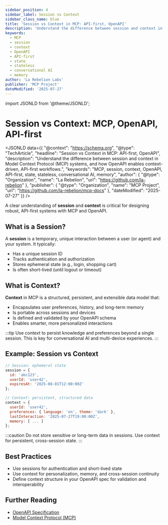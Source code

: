 ```yaml
---
sidebar_position: 4
sidebar_label: Session vs Context
sidebar_class_name: blue
title: 'Session vs Context in MCP: API-first, OpenAPI'
description: 'Understand the difference between session and context in Model Context Protocol (MCP) systems, and how OpenAPI enables context-driven, API-first workflows.'
keywords:
  - MCP
  - session
  - context
  - OpenAPI
  - API-first
  - state
  - stateless
  - conversational AI
  - memory
author: 'La Rebelion Labs'
publisher: 'MCP Project'
dateModified: '2025-07-27'
---
```

import JSONLD from '@theme/JSONLD';

# Session vs Context: MCP, OpenAPI, API-first

<JSONLD data={{
  "@context": "https://schema.org",
  "@type": "TechArticle",
  "headline": "Session vs Context in MCP: API-first, OpenAPI",
  "description": "Understand the difference between session and context in Model Context Protocol (MCP) systems, and how OpenAPI enables context-driven, API-first workflows.",
  "keywords": "MCP, session, context, OpenAPI, API-first, state, stateless, conversational AI, memory",
  "author": {
    "@type": "Organization",
    "name": "La Rebelion",
    "url": "https://github.com/la-rebelion"
  },
  "publisher": {
    "@type": "Organization",
    "name": "MCP Project",
    "url": "https://github.com/la-rebelion/mcp-docs"
  },
  "dateModified": "2025-07-27"
}} />

A clear understanding of **session** and **context** is critical for designing robust, API-first systems with MCP and OpenAPI.

## What is a Session?
A **session** is a temporary, unique interaction between a user (or agent) and your system. It typically:
- Has a unique session ID
- Tracks authentication and authorization
- Stores ephemeral state (e.g., login, shopping cart)
- Is often short-lived (until logout or timeout)

## What is Context?
**Context** in MCP is a structured, persistent, and extensible data model that:
- Encapsulates user preferences, history, and long-term memory
- Is portable across sessions and devices
- Is defined and validated by your OpenAPI schema
- Enables smarter, more personalized interactions

:::tip
Use context to persist knowledge and preferences beyond a single session. This is key for conversational AI and multi-device experiences.
:::

## Example: Session vs Context
```js
// Session: ephemeral state
session = {
  id: 'abc123',
  userId: 'user42',
  expiresAt: '2025-08-01T12:00:00Z'
};

// Context: persistent, structured data
context = {
  userId: 'user42',
  preferences: { language: 'en', theme: 'dark' },
  lastInteraction: '2025-07-27T19:00:00Z',
  memory: [ ... ]
};
```

:::caution
Do not store sensitive or long-term data in sessions. Use context for persistent, cross-session state.
:::

## Best Practices
- Use sessions for authentication and short-lived state
- Use context for personalization, memory, and cross-session continuity
- Define context structure in your OpenAPI spec for validation and interoperability

## Further Reading
- [OpenAPI Specification](https://swagger.io/specification/)
- [Model Context Protocol (MCP)](https://github.com/la-rebelion)
